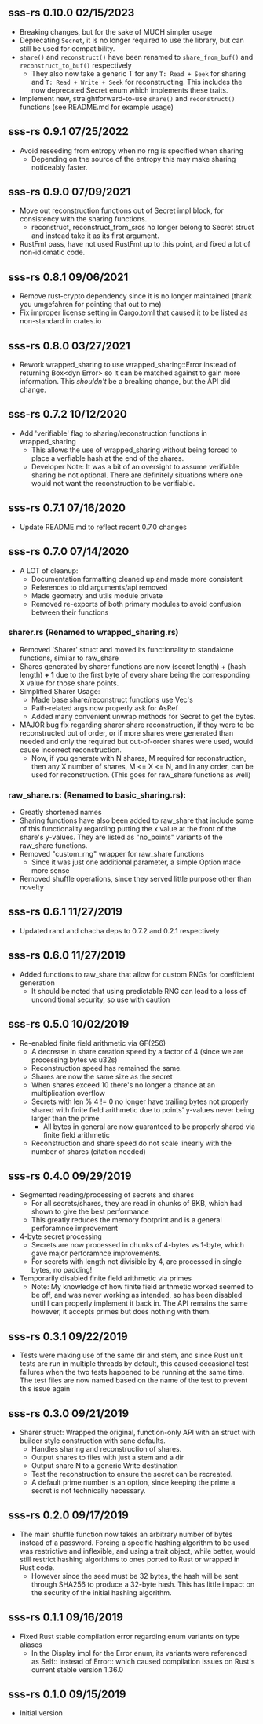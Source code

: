 ## sss-rs 0.10.0 02/15/2023
 - Breaking changes, but for the sake of MUCH simpler usage
 - Deprecating `Secret`, it is no longer required to use the library, but can still be used for compatibility.
 - `share()` and `reconstruct()` have been renamed to `share_from_buf()` and `reconstruct_to_buf()` respectively
    - They also now take a generic T for any `T: Read + Seek` for sharing and `T: Read + Write + Seek` for reconstructing. This
      includes the now deprecated Secret enum which implements these traits.
 - Implement new, straightforward-to-use `share()` and `reconstruct()` functions (see README.md for example usage)

## sss-rs 0.9.1 07/25/2022
 - Avoid reseeding from entropy when no rng is specified when sharing
    - Depending on the source of the entropy this may make sharing 
	  noticeably faster.

## sss-rs 0.9.0 07/09/2021
 - Move out reconstruction functions out of Secret impl block, for consistency with the sharing 
   functions.
   	- reconstruct, reconstruct_from_srcs no longer belong to Secret struct and instead take
	  it as its first argument.
 - RustFmt pass, have not used RustFmt up to this point, and fixed a lot of non-idiomatic code.

## sss-rs 0.8.1 09/06/2021
 - Remove rust-crypto dependency since it is no longer maintained (thank you umgefahren for pointing that out to me)
 - Fix improper license setting in Cargo.toml that caused it to be listed as non-standard in crates.io

## sss-rs 0.8.0 03/27/2021
 - Rework wrapped_sharing to use wrapped_sharing::Error instead of returning Box\<dyn Error> 
   so it can be matched against to gain more information. This *shouldn't* be a breaking change, 
   but the API did change. 

## sss-rs 0.7.2 10/12/2020
 - Add 'verifiable' flag to sharing/reconstruction functions in wrapped_sharing
 	- This allows the use of wrapped_sharing without being forced to place a verfiable hash at
	  the end of the shares.
	- Developer Note: It was a bit of an oversight to assume verifiable sharing be not optional.
	  There are definitely situations where one would not want the reconstruction to be verifiable.

## sss-rs 0.7.1 07/16/2020
 - Update README.md to reflect recent 0.7.0 changes


## sss-rs 0.7.0 07/14/2020
 - A LOT of cleanup:
 	- Documentation formatting cleaned up and made more consistent
	- References to old arguments/api removed
	- Made geometry and utils module private
	- Removed re-exports of both primary modules to avoid confusion between their functions
### sharer.rs **(Renamed to wrapped_sharing.rs)**
 - Removed 'Sharer' struct and moved its functionality to standalone functions, similar to raw_share
 - Shares generated by sharer functions are now (secret length) + (hash length) **+ 1** due to the 
   first byte of every share being the corresponding X value for those share points.
 - Simplified Sharer Usage:
	- Made base share/reconstruct functions use Vec's
	- Path-related args now properly ask for AsRef<Path>
	- Added many convenient unwrap methods for Secret to get the bytes.
 - MAJOR bug fix regarding sharer share reconstruction, if they were to be reconstructed out of order,
   or if more shares were generated than needed and only the required but out-of-order shares were 
   used, would cause incorrect reconstruction.
   	- Now, if you generate with N shares, M required for reconstruction, then any X number of shares, 
	  M <= X <= N, and in any order, can be used for reconstruction. (This goes for raw_share functions
	  as well)
### raw_share.rs: **(Renamed to basic_sharing.rs)**:
 - Greatly shortened names
 - Sharing functions have also been added to raw_share that include some of this functionality 
   regarding putting the x value at the front of the share's y-values. They are listed as 
   "no_points" variants of the raw_share functions.
 - Removed "custom_rng" wrapper for raw_share functions
	- Since it was just one additional parameter, a simple Option made more sense
 - Removed shuffle operations, since they served little purpose other than novelty


## sss-rs 0.6.1 11/27/2019
 - Updated rand and chacha deps to 0.7.2 and 0.2.1 respectively


## sss-rs 0.6.0 11/27/2019
 - Added functions to raw_share that allow for custom RNGs for coefficient generation
 	- It should be noted that using predictable RNG can lead to a loss of unconditional security,
		so use with caution

## sss-rs 0.5.0 10/02/2019
 - Re-enabled finite field arithmetic via GF(256)
 	- A decrease in share creation speed by a factor of 4 (since we are processing bytes vs u32s)
	- Reconstruction speed has remained the same.
 	- Shares are now the same size as the secret
	- When shares exceed 10 there's no longer a chance at an multiplication overflow
	- Secrets with len % 4 != 0 no longer have trailing bytes not properly shared with finite field 
		arithmetic due to points' y-values never being larger than the prime
		- All bytes in general are now guaranteed to be properly shared via finite field arithmetic
	- Reconstruction and share speed do not scale linearly with the number of shares (citation needed)

## sss-rs 0.4.0 09/29/2019
 - Segmented reading/processing of secrets and shares
	- For all secrets/shares, they are read in chunks of 8KB, which had shown to give the best 
	 performance
 	- This greatly reduces the memory footprint and is a general perforamnce improvement
 - 4-byte secret processing
 	- Secrets are now processed in chunks of 4-bytes vs 1-byte, which gave major perforamnce 
	  improvements.
	- For secrets with length not divisible by 4, are processed in single bytes, no padding!
 - Temporarily disabled finite field arithmetic via primes
 	- Note: My knowledge of how finite field arithmetic worked seemed to be off, and was never 
	working as intended, so has been disabled until I can properly implement it back in. The API
	remains the same however, it accepts primes but does nothing with them.

## sss-rs 0.3.1 09/22/2019
 - Tests were making use of the same dir and stem, and since Rust unit tests are run in multiple threads by default, this caused occasional test failures when the two tests happened to be running at the same time. The test files are now named based on the name of the test to prevent this issue again

## sss-rs 0.3.0 09/21/2019
 - Sharer struct: Wrapped the original, function-only API with an struct with builder style construction with sane defaults.
 	- Handles sharing and reconstruction of shares. 
	- Output shares to files with just a stem and a dir
	- Output share N to a generic Write destination
	- Test the reconstruction to ensure the secret can be recreated.
 	- A default prime number is an option, since keeping the prime a secret is not technically necessary.
	
## sss-rs 0.2.0 09/17/2019
 - The main shuffle function now takes an arbitrary number of bytes instead of a password. Forcing a 
 specific hashing algorithm to be used was restrictive and inflexible, and using a trait object, while 
 better, would still restrict hashing algorithms to ones ported to Rust or wrapped in Rust code. 
 	- However since the seed must be 32 bytes, the hash will be sent through SHA256 to produce a 
	32-byte hash. This has little impact on the security of the initial hashing algorithm.

## sss-rs 0.1.1 09/16/2019
 - Fixed Rust stable compilation error regarding enum variants on type aliases
 	- In the Display impl for the Error enum, its variants were referenced as Self:: instead of Error::
	  which caused compilation issues on Rust's current stable version 1.36.0


## sss-rs 0.1.0 09/15/2019
 - Initial version 
